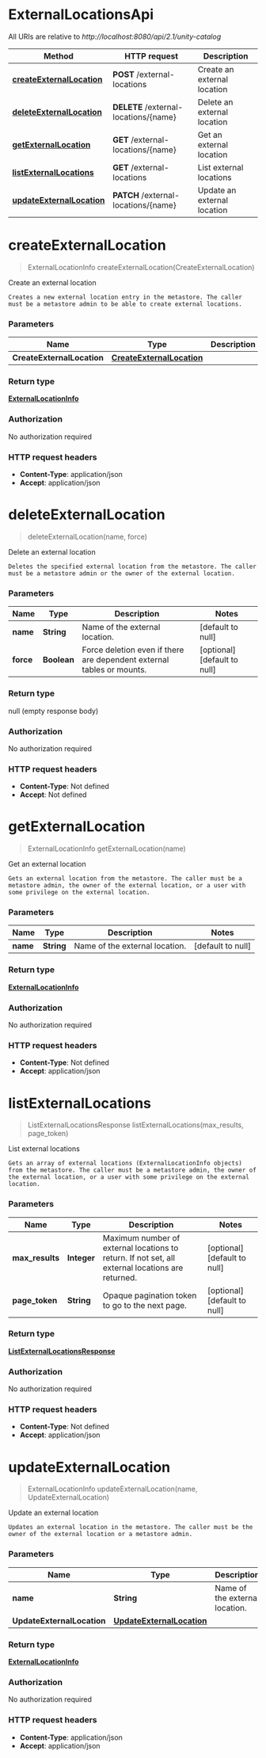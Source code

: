 # ExternalLocationsApi

All URIs are relative to *http://localhost:8080/api/2.1/unity-catalog*

| Method | HTTP request | Description |
|------------- | ------------- | -------------|
| [**createExternalLocation**](ExternalLocationsApi.md#createExternalLocation) | **POST** /external-locations | Create an external location |
| [**deleteExternalLocation**](ExternalLocationsApi.md#deleteExternalLocation) | **DELETE** /external-locations/{name} | Delete an external location |
| [**getExternalLocation**](ExternalLocationsApi.md#getExternalLocation) | **GET** /external-locations/{name} | Get an external location |
| [**listExternalLocations**](ExternalLocationsApi.md#listExternalLocations) | **GET** /external-locations | List external locations |
| [**updateExternalLocation**](ExternalLocationsApi.md#updateExternalLocation) | **PATCH** /external-locations/{name} | Update an external location |


<a name="createExternalLocation"></a>
# **createExternalLocation**
> ExternalLocationInfo createExternalLocation(CreateExternalLocation)

Create an external location

    Creates a new external location entry in the metastore. The caller must be a metastore admin to be able to create external locations. 

### Parameters

|Name | Type | Description  | Notes |
|------------- | ------------- | ------------- | -------------|
| **CreateExternalLocation** | [**CreateExternalLocation**](../Models/CreateExternalLocation.md)|  | |

### Return type

[**ExternalLocationInfo**](../Models/ExternalLocationInfo.md)

### Authorization

No authorization required

### HTTP request headers

- **Content-Type**: application/json
- **Accept**: application/json

<a name="deleteExternalLocation"></a>
# **deleteExternalLocation**
> deleteExternalLocation(name, force)

Delete an external location

    Deletes the specified external location from the metastore. The caller must be a metastore admin or the owner of the external location. 

### Parameters

|Name | Type | Description  | Notes |
|------------- | ------------- | ------------- | -------------|
| **name** | **String**| Name of the external location. | [default to null] |
| **force** | **Boolean**| Force deletion even if there are dependent external tables or mounts. | [optional] [default to null] |

### Return type

null (empty response body)

### Authorization

No authorization required

### HTTP request headers

- **Content-Type**: Not defined
- **Accept**: Not defined

<a name="getExternalLocation"></a>
# **getExternalLocation**
> ExternalLocationInfo getExternalLocation(name)

Get an external location

    Gets an external location from the metastore. The caller must be a metastore admin, the owner of the external location, or a user with some privilege on the external location. 

### Parameters

|Name | Type | Description  | Notes |
|------------- | ------------- | ------------- | -------------|
| **name** | **String**| Name of the external location. | [default to null] |

### Return type

[**ExternalLocationInfo**](../Models/ExternalLocationInfo.md)

### Authorization

No authorization required

### HTTP request headers

- **Content-Type**: Not defined
- **Accept**: application/json

<a name="listExternalLocations"></a>
# **listExternalLocations**
> ListExternalLocationsResponse listExternalLocations(max\_results, page\_token)

List external locations

    Gets an array of external locations (ExternalLocationInfo objects) from the metastore. The caller must be a metastore admin, the owner of the external location, or a user with some privilege on the external location. 

### Parameters

|Name | Type | Description  | Notes |
|------------- | ------------- | ------------- | -------------|
| **max\_results** | **Integer**| Maximum number of external locations to return. If not set, all external locations are returned.  | [optional] [default to null] |
| **page\_token** | **String**| Opaque pagination token to go to the next page. | [optional] [default to null] |

### Return type

[**ListExternalLocationsResponse**](../Models/ListExternalLocationsResponse.md)

### Authorization

No authorization required

### HTTP request headers

- **Content-Type**: Not defined
- **Accept**: application/json

<a name="updateExternalLocation"></a>
# **updateExternalLocation**
> ExternalLocationInfo updateExternalLocation(name, UpdateExternalLocation)

Update an external location

    Updates an external location in the metastore. The caller must be the owner of the external location or a metastore admin. 

### Parameters

|Name | Type | Description  | Notes |
|------------- | ------------- | ------------- | -------------|
| **name** | **String**| Name of the external location. | [default to null] |
| **UpdateExternalLocation** | [**UpdateExternalLocation**](../Models/UpdateExternalLocation.md)|  | |

### Return type

[**ExternalLocationInfo**](../Models/ExternalLocationInfo.md)

### Authorization

No authorization required

### HTTP request headers

- **Content-Type**: application/json
- **Accept**: application/json


